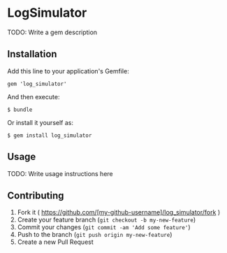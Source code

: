 # LogSimulator

TODO: Write a gem description

## Installation

Add this line to your application's Gemfile:

    gem 'log_simulator'

And then execute:

    $ bundle

Or install it yourself as:

    $ gem install log_simulator

## Usage

TODO: Write usage instructions here

## Contributing

1. Fork it ( https://github.com/[my-github-username]/log_simulator/fork )
2. Create your feature branch (`git checkout -b my-new-feature`)
3. Commit your changes (`git commit -am 'Add some feature'`)
4. Push to the branch (`git push origin my-new-feature`)
5. Create a new Pull Request
